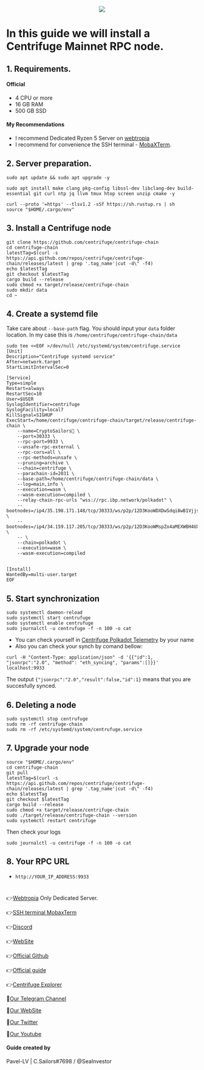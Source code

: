 <p align="center">
 <img src="https://i.postimg.cc/QCQNc0h1/Centrifuge.jpg"/></a>
</p>

# In this guide we will install a Centrifuge Mainnet RPC node.

## 1. Requirements.

#### Official 
- 4 CPU or more
- 16 GB RAM
- 500 GB SSD
  
#### My Recommendations
- I recommend Dedicated Ryzen 5 Server on [webtropia](https://bit.ly/45KaUj4)
- I recommend for convenience the SSH terminal - [MobaXTerm](https://mobaxterm.mobatek.net/download.html).

## 2. Server preparation.
```
sudo apt update && sudo apt upgrade -y
```
```
sudo apt install make clang pkg-config libssl-dev libclang-dev build-essential git curl ntp jq llvm tmux htop screen unzip cmake -y
```
```
curl --proto '=https' --tlsv1.2 -sSf https://sh.rustup.rs | sh
source "$HOME/.cargo/env"
```

## 3. Install a Centrifuge node
```
git clone https://github.com/centrifuge/centrifuge-chain
cd centrifuge-chain
latestTag=$(curl -s https://api.github.com/repos/centrifuge/centrifuge-chain/releases/latest | grep '.tag_name'|cut -d\" -f4)
echo $latestTag
git checkout $latestTag
cargo build --release
sudo chmod +x target/release/centrifuge-chain
sudo mkdir data
cd ~
```

## 4. Create a systemd file
Take care about `--base-path` flag. You should input your `data` folder location. In my case this is `/home/centrifuge/centrifuge-chain/data`
```
sudo tee <<EOF >/dev/null /etc/systemd/system/centrifuge.service
[Unit]
Description="Centrifuge systemd service"
After=network.target
StartLimitIntervalSec=0

[Service]
Type=simple
Restart=always
RestartSec=10
User=$USER
SyslogIdentifier=centrifuge
SyslogFacility=local7
KillSignal=SIGHUP
ExecStart=/home/centrifuge/centrifuge-chain/target/release/centrifuge-chain \
    --name=CryptoSailors🐬 \
    --port=30333 \
    --rpc-port=9933 \
    --unsafe-rpc-external \
    --rpc-cors=all \
    --rpc-methods=unsafe \
    --pruning=archive \
    --chain=centrifuge \
    --parachain-id=2031 \
    --base-path=/home/centrifuge/centrifuge-chain/data \
    --log=main,info \
    --execution=wasm \
    --wasm-execution=compiled \
    --relay-chain-rpc-urls "wss://rpc.ibp.network/polkadot" \
    --bootnodes=/ip4/35.198.171.148/tcp/30333/ws/p2p/12D3KooWDXDwSdqi8wB1Vjjs5SVpAfk6neadvNTPAik5mQXqV7jF \
    --bootnodes=/ip4/34.159.117.205/tcp/30333/ws/p2p/12D3KooWMspZo4aMEXWBH4UXm3gfiVkeu1AE68Y2JDdVzU723QPc \
    -- \
    --chain=polkadot \
    --execution=wasm \
    --wasm-execution=compiled


[Install]
WantedBy=multi-user.target
EOF
```
                                            
## 5. Start synchronization
```
sudo systemctl daemon-reload
sudo systemctl start centrufuge
sudo systemctl enable centrufuge
sudo journalctl -u centrufuge -f -n 100 -o cat
```

- You can check yourself in [Centrifuge Polkadot Telemetry](https://telemetry.polkadot.io/#list/0xb3db41421702df9a7fcac62b53ffeac85f7853cc4e689e0b93aeb3db18c09d82) by your name
- Also you can check your synch by comand bellow:
```
curl -H "Content-Type: application/json" -d '{{"id":1, "jsonrpc":"2.0", "method": "eth_syncing", "params":[]}}' localhost:9933
```
The output `{"jsonrpc":"2.0","result":false,"id":1}` means that you are succesfully synced.

## 6. Deleting a node
```
sudo systemctl stop centrufuge
sudo rm -rf centrifuge-chain
sudo rm -rf /etc/systemd/system/centrufuge.service
```

## 7. Upgrade your node
```
source "$HOME/.cargo/env"
cd centrifuge-chain
git pull
latestTag=$(curl -s https://api.github.com/repos/centrifuge/centrifuge-chain/releases/latest | grep '.tag_name'|cut -d\" -f4)
echo $latestTag
git checkout $latestTag
cargo build --release
sudo chmod +x target/release/centrifuge-chain
sudo ./target/release/centrifuge-chain --version
sudo systemctl restart centrifuge
```
Then check your logs
```
sudo journalctl -u centrifuge -f -n 100 -o cat
```

## 8. Your RPC URL
- `http://YOUR_IP_ADDRESS:9933` 

#
👉[Webtropia](https://bit.ly/45KaUj4) Only Dedicated Server.

👉[SSH terminal MobaxTerm](https://mobaxterm.mobatek.net/download.html)

👉[Discord](https://discord.gg/r5SSnqXyQG)

👉[WebSite](https://centrifuge.io/)

👉[Official Github](https://github.com/centrifuge/centrifuge-chain)

👉[Official guide](https://docs.centrifuge.io/)

👉[Centrifuge Explorer](https://telemetry.polkadot.io/#list/0xb3db41421702df9a7fcac62b53ffeac85f7853cc4e689e0b93aeb3db18c09d82)

🔰[Our Telegram Channel](https://t.me/CryptoSailorsAnn)

🔰[Our WebSite](cryptosailors.tech)

🔰[Our Twitter](https://twitter.com/Crypto_Sailors)

🔰[Our Youtube](https://www.youtube.com/@CryptoSailors)

#### Guide created by 
Pavel-LV | C.Sailors#7698 / @SeaInvestor
